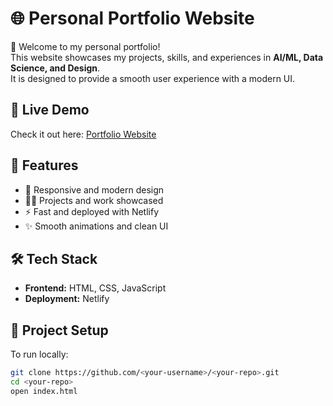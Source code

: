 # 🌐 Personal Portfolio Website

🚀 Welcome to my personal portfolio!  
This website showcases my projects, skills, and experiences in **AI/ML, Data Science, and Design**.  
It is designed to provide a smooth user experience with a modern UI.

## 🔗 Live Demo
Check it out here: [Portfolio Website](https://bejewelled-gumption-b6b163.netlify.app/)

## 📌 Features
- 🎨 Responsive and modern design  
- 🧑‍💻 Projects and work showcased  
- ⚡ Fast and deployed with Netlify  
- ✨ Smooth animations and clean UI  

## 🛠️ Tech Stack
- **Frontend:** HTML, CSS, JavaScript  
- **Deployment:** Netlify  

## 📂 Project Setup
To run locally:
```bash
git clone https://github.com/<your-username>/<your-repo>.git
cd <your-repo>
open index.html
